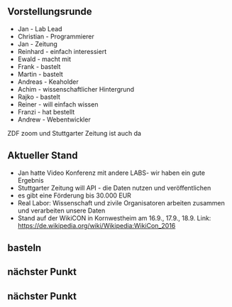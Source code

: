 ## Vorstellungsrunde
* Jan - Lab Lead
* Christian - Programmierer
* Jan - Zeitung 
* Reinhard - einfach interessiert
* Ewald - macht mit
* Frank - bastelt
* Martin - bastelt
* Andreas - Keaholder
* Achim - wissenschaftlicher Hintergrund
* Rajko - bastelt
* Reiner - will einfach wissen
* Franzi - hat bestellt
* Andrew - Webentwickler

ZDF zoom und Stuttgarter Zeitung ist auch da


## Aktueller Stand
- Jan hatte Video Konferenz mit andere LABS- wir haben ein gute Ergebnis
- Stuttgarter Zeitung will API - die Daten nutzen und veröffentlichen
- es gibt eine Förderung bis 30.000 EUR
- Real Labor: Wissenschaft und zivile Organisatoren arbeiten zusammen und verarbeiten unsere Daten
- Stand auf der WikiCON in Kornwestheim am 16.9., 17.9., 18.9.
Link: https://de.wikipedia.org/wiki/Wikipedia:WikiCon_2016


## basteln

## nächster Punkt

## nächster Punkt